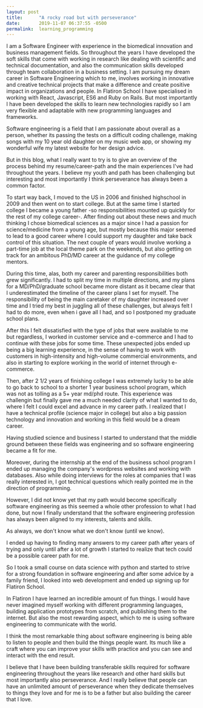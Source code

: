 ```yaml
---
layout: post
title:      "A rocky road but with perseverance"
date:       2019-11-07 06:37:55 -0500
permalink:  learning_programming
---
```


I am a Software Engineer with experience in the biomedical innovation and business management fields. So throughout the years I have developed the soft skills that come with working in research like dealing with scientific and technical documentation, and also the communication skills developed through team collaboration in a business setting. I am pursuing my dream career in Software Engineering which to me, involves working in innovative and creative technical projects that make a difference and create positive impact in organizations and people. In Flatiron School I have specialised in working with React, Javascript, ES6 and Ruby on Rails. But most importantly I have been developed the skills to learn new technologies rapidly so I am very flexible and adaptable with new programming languages and frameworks. 

Software engineering is a field that I am passionate about overall as a person, whether its passing the tests on a difficult coding challenge, making songs with my 10 year old daughter on my music web app, or showing my wonderful wife my latest website for her design advice.

But in this blog, what I really want to try is to give an overview of the process behind my resume/career-path and the main experiences I've had throughout the years. I believe my youth and path has been challenging but interesting and most importantly I think perseverance has always been a common factor. 

To start way back, I moved to the US in 2006 and finished highschool in 2009 and then went on to start college. But at the same time I started college I became a young father -so responsibilities mounted up quickly for the rest of my college career-. After finding out about these news and much thinking I chose biomedical sciences as a major since I had a passion for science/medicine from a young age, but mostly because this major seemed to lead to a good career where I could support my daughter and take back control of this situation. The next couple of years would involve working a part-time job at the local theme park on the weekends, but also getting on track for an ambitous PhD/MD career at the guidance of my college mentors.

During this time, alas, both my career and parenting responsibilities both grew significantly. I had to split my time in multiple directions, and my plans for a MD/PhD/graduate school became more distant as it became clear that I underestimated the timeline of the career plans I set for myself. The responsibility of being the main caretaker of my daughter increased over time and I tried my best in juggling all of these challenges, but always felt I had to do more, even when i gave all I had, and so I postponed my graduate school plans.

After this I felt dissatisfied with the type of jobs that were available to me but regardless, I worked in customer service and e-commerce and I had to continue with these jobs for some time. These unexpected jobs ended up being a big learning experience, in the sense of having to work with customers in high-intensity and high-volume commercial environments, and also in starting to explore working in the world of internet through e-commerce.

Then, after 2 1/2 years of finishing college I was extremely lucky to be able to go back to school to a shorter 1 year business school program, which was not as tolling as a 5+ year md/phd route. This experience was challengin but finally gave me a much needed clarity of what I wanted to do, where I felt I could excel and advance in my career path. I realized that I have a technical profile (science major in college) but also a big passion technology and innovation and working in this field would be a dream career. 

Having studied science and business I started to understand that the middle ground between these fields was engineering and so software engineering became a fit for me.

Moreover, during the internship at the end of the business school program I ended up managing the company's wordpress websites and working with databases. Also while doing interviews for the roles at companies that I was really interested in, I got technical questions which really pointed me in the direction of programming.

However, I did not know yet that my path would become specifically software engineering as this seemed a whole other profession to what I had done, but now I finally understand that the software engineering profession has always been aligned to my interests, talents and skills. 

As always, we don't know what we don't know (until we know).

I ended up having to finding many answers to my career path after years of trying and only until after a lot of growth I started to realize that tech could be a possible career path for me.

So I took a small course on data science with python and started to strive for a strong foundation in software engineering and after some advice by a family friend, I looked into web development and ended up signing up for Flatiron School.

In Flatiron I have learned an incredible amount of fun things. I would have never imagined myself working with different programming languages, building application prototypes from scratch, and publishing them to the internet. But also the most rewarding aspect, which to me is using software engineering to communicate with the world.

I think the most remarkable thing about software engineering is being able to listen to people and then build the things people want. Its much like a craft where you can improve your skills with practice and you can see and interact with the end result. 

I believe that I have been building transferable skills required for software engineering throughout the years like research and other hard skills but most importantly also perseverance. And I really believe that people can have an unlimited amount of perseverance when they dedicate themselves to things they love and for me is to be a father but also building the career that I love.
